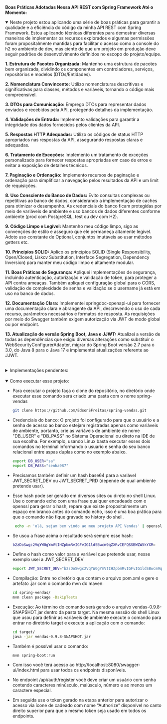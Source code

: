 **Boas Práticas Adotadas Nessa API REST com Spring Framework Até o Momento:**


<details open><summary>Neste projeto estou aplicando uma série de boas práticas para garantir a qualidade e a eficiência do código da minha API REST com Spring Framework. Estou aplicando técnicas diferentes para demostrar diversas maneiras de implementar os recursos explorados e algumas permissões foram propositalmente mantidas para facilitar o acesso como a console do h2 no ambiente de dev, mas ciente de que um projeto em produção deve seguir padrões de desenvolvimento definidos no escopo do projeto/equipe.</summary>

**1. Estrutura de Pacotes Organizada:** Mantenho uma estrutura de pacotes bem organizada, dividindo os componentes em controladores, serviços, repositórios e modelos (DTOs/Entidades).

**2. Nomenclatura Convincente:** Utilizo nomenclaturas descritivas e significativas para classes, métodos e variáveis, tornando o código mais compreensível.

**3. DTOs para Comunicação:** Emprego DTOs para representar dados enviados e recebidos pela API, protegendo detalhes da implementação.

**4. Validações de Entrada:** Implemento validações para garantir a integridade dos dados fornecidos pelos clientes da API.

**5. Respostas HTTP Adequadas:** Utilizo os códigos de status HTTP apropriados nas respostas da API, assegurando respostas claras e adequadas.

**6. Tratamento de Exceções:** Implemento um tratamento de exceções personalizado para fornecer respostas apropriadas em caso de erros e evitar a exposição de detalhes técnicos.

**7. Paginação e Ordenação:** Implemento recursos de paginação e ordenação para simplificar a navegação pelos resultados da API e um limit de requisições.

**8. Uso Consciente do Banco de Dados:** Evito consultas complexas ou repetitivas ao banco de dados, considerando a implementação de caches para otimizar o desempenho. As credenciais do banco ficam protegidas por meio de variáveis de ambiente e uso bancos de dados diferentes conforme ambiente (prod com PostgreSQL, test ou dev com H2).

**9. Código Limpo e Legível:** Mantenho meu código limpo, sigo as convenções de estilo e asseguro que ele permaneça altamente legível. Adoto uso constante de Optional, conjuntos imutáveis ao usar métodos getters etc.

**10. Princípios SOLID:** Aplico os princípios SOLID (Single Responsibility, Open/Closed, Liskov Substitution, Interface Segregation, Dependency Inversion) para manter meu código limpo e altamente modular.

**11. Boas Práticas de Segurança:** Apliquei implementações de segurança, incluindo autenticação, autorização e validação de token, para proteger a API contra ameaças. Também apliquei configuração global para o CORS, validação de complexidade de senha e validação se o username já está em uso no banco de dados.

**12. Documentação Clara:** Implementei springdoc-openapi-ui para fornecer uma documentação clara e abrangente da API, descrevendo o uso de cada recurso, parâmetros necessários e formatos de resposta. As requisições por meio do Swagger também exigem autorização via JWT de modo global ou por endpoint.

**13. Atualização de versão Spring Boot, Java e JJWT:** Atualizei a versão de todas as dependências que exigiu diversas alterações como substituir o WebSecurityConfigurerAdapter, migrar do Spring Boot versão 2.7 para o 3.0, do Java 8 para o Java 17 e implementei atualizações referente ao JJWT.

</details>
<br>

<details><summary> Implementações pendentes:</summary>

** Max Retry, Bloqueio de usuario: ** Criar limite de tentativas de autenticação e bloquear usuário apóx X tentativas malsucedidas, registrar no banco as tentativas de autenticação malsucedidas etc.

** Testes Unitários: ** Criar os testes unitários para garantir a funcionalidade correta dos componentes da API, aumentando a confiabilidade do sistema.

** Monitoramento e Logs: ** Integrar registros de logs e métricas para facilitar a identificação e resolução de problemas operacionais.

** Versionamento da API: ** Implementar uma estratégia de versionamento da API para garantir compatibilidade com clientes existentes.
</details>
<br>
<details open><summary> Como executar esse projeto:</summary>

- Para executar o projeto faça o clone do repositório, no diretório onde executar esse comando será criado uma pasta com o nome spring-vendas

  ```bash
  git clone https://github.com/EdsonSFreitas/spring-vendas.git
  ```

- Credenciais do banco: O projeto foi configurado para que o usuário e a senha de acesso ao banco estejam registradas apenas como variáveis de ambiente, portanto, crie as variáveis de ambiente de nome "DB_USER" e "DB_PASS" no Sistema Operacional ou direto na IDE de sua escolha. Por exemplo, usando Linux basta executar esses dois comandos no terminal informando o usuario e senha do seu banco relacional entre aspas duplas como no exemplo abaixo.

    ```bash
    export DB_USER="sa"
    export DB_PASS="senha987"
    ```

- Precisamos também definir um hash base64 para a variável JWT_SECRET_DEV ou JWT_SECRET_PRD (depende de qual ambiente pretende usar). 
- Esse hash pode ser gerado em diversos sites ou direto no shell Linux. Use o comando echo com uma frase qualquer encadeado com o openssl para gerar o hash, repare que existe propositalmente um espaço em branco antes do comando echo, isso é uma boa prática para que o comando não fique gravado no history do shell.

    ```bash
     echo -n 'olá, sejam bem vindo ao meu projeto API Vendas' | openssl base64
    ```

-  Se usou a frase acima o resultado será sempre esse hash:

    ```bash
    b2zDoSwgc2VqYW0gYmVtIHZpbmRvIGFvIG1ldSBwcm9qZXRvIEFQSSBWZW5kYXM=
    ```

- Define o hash como valor para a variável que pretende usar, nesse exemplo usei a JWT_SECRET_DEV

    ```bash
    export JWT_SECRET_DEV="b2zDoSwgc2VqYW0gYmVtIHZpbmRvIGFvIG1ldSBwcm9qZXRvIEFQSSBWZW5kYXM="
    ```

- Compilação: Entre no diretório que contém o arquivo pom.xml e gere o artefato .jar com o comando mvn do maven:

    ```bash
    cd spring-vendas/
    mvn clean package -DskipTests
    ```

- Execução: Ao término do comando será gerado o arquivo vendas-0.9.8-SNAPSHOT.jar dentro da pasta target. Na mesma sessão do shell Linux que usou para definir as variáveis de ambiente execute o comando para entrar no diretório target e execute a aplicação com o comando:

    ```bash
    cd target/
    java -jar vendas-0.9.8-SNAPSHOT.jar
    ```
  
- Também é possível usar o comando:
  ```
  mvn spring-boot:run
  ```

- Com isso você terá acesso ao http://localhost:8080/swagger-ui/index.html para usar todos os endpoints disponíveis.
- No endpoint /api/auth/register você deve criar um usuário com senha contendo caracteres minúsculo, maiúsculo, número e ao menos um caractere especial. 
- Em seguida use o token gerado na etapa anterior para autorizar o acesso via ícone de cadeado com nome “Authorize” disponível no canto direito superior para que o mesmo token seja usado em todos os endpoints.


</details>